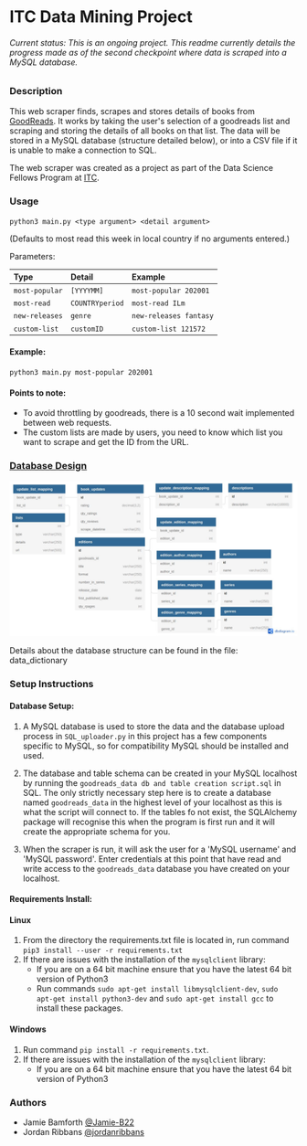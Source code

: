 # ITC Data Mining Project

###### Current status: This is an ongoing project. This readme currently details the progress made as of the second checkpoint where data is scraped into a MySQL database.

### Description

This web scraper finds, scrapes and stores details of books from [GoodReads](https://www.goodreads.com/). It works by taking the user's selection of a goodreads list and scraping and storing the details of all books on that list. The data will be stored in a MySQL database (structure detailed below), or into a CSV file if it is unable to make a connection to SQL.

The web scraper was created as a project as part of the Data Science Fellows Program at [ITC](https://www.itc.tech/).

### Usage

`python3 main.py <type argument> <detail argument>`

(Defaults to most read this week in local country if no arguments entered.)

Parameters:


| Type | Detail | Example |
| :--- | :----------- | :-------- |
| `most-popular` | `[YYYYMM]` | `most-popular 202001` |
| `most-read` | `COUNTRYperiod` | `most-read ILm` |
| `new-releases` | `genre` | `new-releases fantasy` |
| `custom-list` | `customID` | `custom-list 121572` |

#### Example:

`python3 main.py most-popular 202001`

#### Points to note:
* To avoid throttling by goodreads, there is a 10 second wait implemented between web requests.  
* The custom lists are made by users, you need to know which list you want to scrape and get the ID from the URL.

### [Database Design](https://raw.githubusercontent.com/Jamie-B22/ITC_Data_Mining_Project/master/ERD.jpg)

<img src="https://raw.githubusercontent.com/Jamie-B22/ITC_Data_Mining_Project/master/ERD.jpg" width="1000">

Details about the database structure can be found in the file: data_dictionary

### Setup Instructions
#### Database Setup:
1. A MySQL database is used to store the data and the database upload process in `SQL_uploader.py` in this project has a few components
   specific to MySQL, so for compatibility MySQL should be installed and used.
   
2. The database and table schema can be created in your MySQL localhost by running the `goodreads_data db and table creation script.sql`
in SQL. The only strictly necessary step here is to create a database named `goodreads_data` in the highest level of your localhost 
   as this is what the script will connect to. If the tables fo not exist, the SQLAlchemy package will recognise this when
    the program is first run and it will create the appropriate schema for you.
   
3. When the scraper is run, it will ask the user for a 'MySQL username' and 'MySQL password'. Enter credentials at this point that 
have read and write access to the `goodreads_data` database you have created on your localhost.

#### Requirements Install:
#### Linux
1. From the directory the requirements.txt file is located in, run command `pip3 install --user -r requirements.txt`
2. If there are issues with the installation of the `mysqlclient` library:
    - If you are on a 64 bit machine ensure that you have the latest 64 bit version of Python3
   - Run commands `sudo apt-get install libmysqlclient-dev`, `sudo apt-get install python3-dev` and `sudo apt-get install gcc`
    to install these packages.
     
#### Windows
1. Run command `pip install -r requirements.txt`.
2. If there are issues with the installation of the `mysqlclient` library:
    - If you are on a 64 bit machine ensure that you have the latest 64 bit version of Python3


### Authors
- Jamie Bamforth <a href="https://github.com/Jamie-B22"> @Jamie-B22 </a>
- Jordan Ribbans <a href="https://github.com/jordanribbans"> @jordanribbans </a>